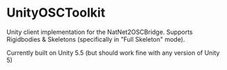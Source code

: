 # UnityOSCToolkit
Unity client implementation for the NatNet2OSCBridge. Supports Rigidbodies &amp; Skeletons (specifically in "Full Skeleton" mode).

Currently built on Unity 5.5 (but should work fine with any version of Unity 5)
